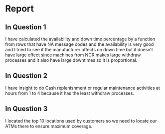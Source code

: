 # Report
## In Question 1 
I  have calculated the availability and down time percentage by a function from rows that have NA message codes and the availability is very good and I tried to see if the manufacturer affects on down time but it doesn’t have large effect since machines from NCR makes large withdraw processes and it also have large downtimes so it is proportional.
## In Question 2 
I have insight to do Cash replenishment or regular maintenance activities at hours from 1 to 4 because it has the least withdraw processes.
## In Question 3 
I located the top 10 locations used by customers so we need to locate our ATMs there to ensure maximum coverage.
